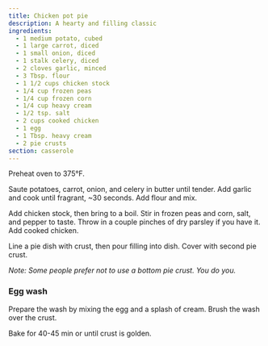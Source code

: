 ```yaml
---
title: Chicken pot pie
description: A hearty and filling classic
ingredients:
  - 1 medium potato, cubed
  - 1 large carrot, diced
  - 1 small onion, diced
  - 1 stalk celery, diced
  - 2 cloves garlic, minced
  - 3 Tbsp. flour
  - 1 1/2 cups chicken stock
  - 1/4 cup frozen peas
  - 1/4 cup frozen corn
  - 1/4 cup heavy cream
  - 1/2 tsp. salt
  - 2 cups cooked chicken
  - 1 egg
  - 1 Tbsp. heavy cream
  - 2 pie crusts
section: casserole
---
```


Preheat oven to 375°F.

Saute potatoes, carrot, onion, and celery in butter until tender. Add garlic
and cook until fragrant, ~30 seconds. Add flour and mix.

Add chicken stock, then bring to a boil. Stir in frozen peas and corn, salt,
and pepper to taste. Throw in a couple pinches of dry parsley if you have it.
Add cooked chicken.

Line a pie dish with crust, then pour filling into dish. Cover with second pie
crust.

*Note: Some people prefer not to use a bottom pie crust. You do you.*

### Egg wash

Prepare the wash by mixing the egg and a splash of cream. Brush the wash over
the crust.

Bake for 40-45 min or until crust is golden.